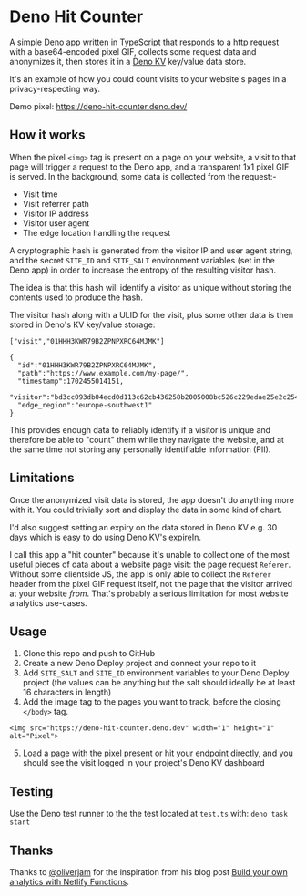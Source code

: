 # Deno Hit Counter

A simple [Deno](https://deno.com) app written in TypeScript that responds to a http request with a base64-encoded pixel GIF, collects some request data and anonymizes it, then stores it in a [Deno KV](https://docs.deno.com/kv/manual) key/value data store.

It's an example of how you could count visits to your website's pages in a privacy-respecting way.

Demo pixel: https://deno-hit-counter.deno.dev/

## How it works

When the pixel `<img>` tag is present on a page on your website, a visit to that page will trigger a request to the Deno app, and a transparent 1x1 pixel GIF is served. In the background, some data is collected from the request:-

* Visit time
* Visit referrer path
* Visitor IP address
* Visitor user agent
* The edge location handling the request

A cryptographic hash is generated from the visitor IP and user agent string, and the secret `SITE_ID` and `SITE_SALT` environment variables (set in the Deno app) in order to increase the entropy of the resulting visitor hash.

The idea is that this hash will identify a visitor as unique without storing the contents used to produce the hash.

The visitor hash along with a ULID for the visit, plus some other data is then stored in Deno's KV key/value storage:

```
["visit","01HHH3KWR79B2ZPNPXRC64MJMK"] 

{
  "id":"01HHH3KWR79B2ZPNPXRC64MJMK",
  "path":"https://www.example.com/my-page/",
  "timestamp":1702455014151,
  "visitor":"bd3cc093db04ecd0d113c62cb436258b2005008bc526c229edae25e2c2544e62",
  "edge_region":"europe-southwest1"
}
```

This provides enough data to reliably identify if a visitor is unique and therefore be able to "count" them while they navigate the website, and at the same time not storing any personally identifiable information (PII).

## Limitations

Once the anonymized visit data is stored, the app doesn't do anything more with it. You could trivially sort and display the data in some kind of chart.

I'd also suggest setting an expiry on the data stored in Deno KV e.g. 30 days which is easy to do using Deno KV's [expireIn](https://docs.deno.com/kv/manual/key_expiration).

I call this app a "hit counter" because it's unable to collect one of the most useful pieces of data about a website page visit: the page request `Referer`. Without some clientside JS, the app is only able to collect the `Referer` header from the pixel GIF request itself, not the page that the visitor arrived at your website _from_. That's probably a serious limitation for most website analytics use-cases.

## Usage

1. Clone this repo and push to GitHub
2. Create a new Deno Deploy project and connect your repo to it
3. Add `SITE_SALT` and `SITE_ID` environment variables to your Deno Deploy project (the values can be anything but the salt should ideally be at least 16 characters in length)
4. Add the image tag to the pages you want to track, before the closing `</body>` tag.

```
<img src="https://deno-hit-counter.deno.dev" width="1" height="1" alt="Pixel">
```
5. Load a page with the pixel present or hit your endpoint directly, and you should see the visit logged in your project's Deno KV dashboard

## Testing

Use the Deno test runner to the the test located at `test.ts` with: `deno task start`

## Thanks

Thanks to [@oliverjam](https://github.com/oliverjam) for the inspiration from his blog post [Build your own analytics with Netlify Functions](https://oliverjam.es/articles/diy-analytics-netlify-functions).